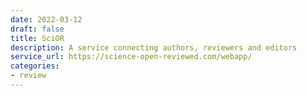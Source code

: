 ```yaml
---
date: 2022-03-12
draft: false
title: SciOR
description: A service connecting authors, reviewers and editors
service_url: https://science-open-reviewed.com/webapp/
categories:
- review
---
```



